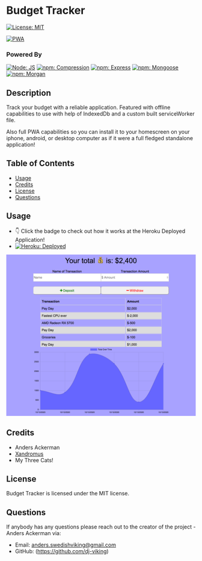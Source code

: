 

# Budget Tracker

[![License: MIT](https://img.shields.io/badge/License-MIT-blue.svg)](https://opensource.org/licenses/MIT)

[![PWA](https://img.shields.io/badge/PWA-480087.svg)](https://developer.mozilla.org/en-US/docs/Web/Progressive_web_apps)


### Powered By
[![Node: JS](https://img.shields.io/badge/Node-JS-00872b.svg)](https://nodejs.org/en/) 
[![npm: Compression](https://img.shields.io/badge/npm-Compression-6600ff.svg)](https://github.com/expressjs/compression) [![npm: Express](https://img.shields.io/badge/npm-Express-0000ff.svg)](https://github.com/expressjs/express) [![npm: Mongoose](https://img.shields.io/badge/npm-Mongoose-d9c709.svg)](https://github.com/Automattic/mongoose) [![npm: Morgan](https://img.shields.io/badge/npm-Morgan-008783.svg)](https://github.com/expressjs/morgan) 


## Description 

Track your budget with a reliable application. Featured with offline capabilities to use with help of IndexedDb and a custom built serviceWorker file. 

Also full PWA capabilities so you can install it to your homescreen on your iphone, android, or desktop computer as if it were a full fledged standalone application!

## Table of Contents
* [Usage](#Usage)
* [Credits](#Credits)
* [License](#License)
* [Questions](#Questions)

## Usage

* 👇 Click the badge to check out how it works at the Heroku Deployed Application!
* [![Heroku: Deployed](https://img.shields.io/badge/Heroku_Deployed-480087.svg)](https://budget-masters.herokuapp.com/)

![screenshot](./public/images/screenshot.png  )

## Credits

* Anders Ackerman
* [Xandromus](https://github.com/Xandromus)
* My Three Cats!

## License

Budget Tracker is licensed under the MIT license.

## Questions

If anybody has any questions please reach out to the creator of the project - Anders Ackerman via:
* Email: anders.swedishviking@gmail.com
* GitHub: (https://github.com/dj-viking)
